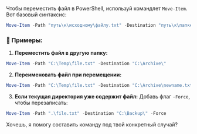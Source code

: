 Чтобы переместить файл в PowerShell, используй командлет `Move-Item`. Вот базовый синтаксис:

```powershell
Move-Item -Path "путь\к\исходному\файлу.txt" -Destination "путь\к\папке\или\новому\имени.txt"
```

### 🔹 Примеры:

1. **Переместить файл в другую папку:**
    

```powershell
Move-Item -Path "C:\Temp\file.txt" -Destination "C:\Archive\"
```

2. **Переименовать файл при перемещении:**
    

```powershell
Move-Item -Path "C:\Temp\file.txt" -Destination "C:\Archive\newname.txt"
```

3. **Если текущая директория уже содержит файл:** Добавь флаг `-Force`, чтобы перезаписать:
    

```powershell
Move-Item -Path ".\file.txt" -Destination "C:\Backup\" -Force
```

Хочешь, я помогу составить команду под твой конкретный случай?